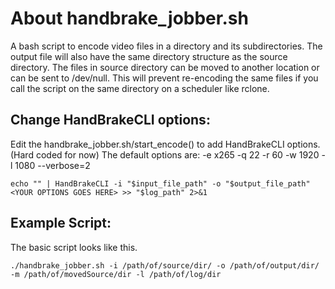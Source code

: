 # About handbrake_jobber.sh

A bash script to encode video files in a directory and its subdirectories. The output file will also have the same directory structure as the source directory.
The files in source directory can be moved to another location or can be sent to /dev/null. This will prevent re-encoding the same files if you call the script on the same directory on a scheduler like rclone.

## Change HandBrakeCLI options:

Edit the handbrake_jobber.sh/start_encode() to add HandBrakeCLI options. (Hard coded for now)
The default options are: -e x265 -q 22 -r 60 -w 1920 -l 1080 --verbose=2
```
echo "" | HandBrakeCLI -i "$input_file_path" -o "$output_file_path" <YOUR OPTIONS GOES HERE> >> "$log_path" 2>&1
```

## Example Script:

The basic script looks like this.
```
./handbrake_jobber.sh -i /path/of/source/dir/ -o /path/of/output/dir/ -m /path/of/movedSource/dir -l /path/of/log/dir
```
